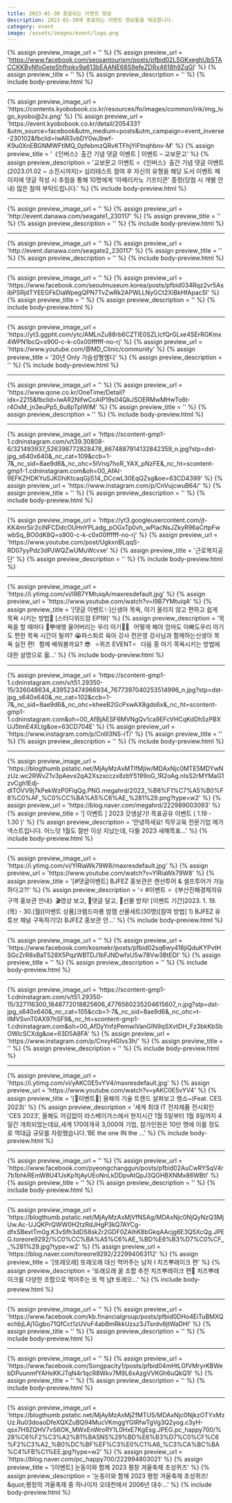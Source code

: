```yaml
---
title: 2023-01-30 종료되는 이벤트 정보
description: 2023-01-30에 종료되는 이벤트 정보들을 제공합니다.
category: event
image: /assets/images/event/logo.png
---
```

{% assign preview_image_url = '' %}
{% assign preview_url = 'https://www.facebook.com/seosantourism/posts/pfbid02L5GKxeghUbSTACCKKByNfoGeteShfhpkv9a613bEAANE68S9efeZDRx4618h9ZgGl' %}
{% assign preview_title = '' %}
{% assign preview_description = '' %}
{% include body-preview.html %}
<hr>{% assign preview_image_url = 'https://contents.kyobobook.co.kr/resources/fo/images/common/ink/img_logo_kyobo@2x.png' %}
{% assign preview_url = 'https://event.kyobobook.co.kr/detail/205433?&utm_source=facebook&utm_medium=posts&utm_campaign=event_inverse-230102&fbclid=IwAR3vbDY0wJbwf-K9u0XnEBGNMWFtlMQ_0pfebmzQRvKTFhjYiFtnqhbnv-M' %}
{% assign preview_title = '《인버스》출간 기념 댓글 이벤트 | 이벤트 – 교보문고' %}
{% assign preview_description = '교보문고 이벤트 &lt;《인버스》출간 기념 댓글 이벤트(2023.01.02 ~ 소진시까지)&gt; 심리테스트 참여 후 자신의 유형을 해당 도서 이벤트 페이지에 댓글 작성 시 추첨을 통해 10명에게 &#39;아메리카노 기프티콘&#39; 증정(당첨 시 개별 안내) 많은 참여 부탁드립니다.' %}
{% include body-preview.html %}
<hr>{% assign preview_image_url = '' %}
{% assign preview_url = 'http://event.danawa.com/seagate1_230117' %}
{% assign preview_title = '' %}
{% assign preview_description = '' %}
{% include body-preview.html %}
<hr>{% assign preview_image_url = '' %}
{% assign preview_url = 'http://event.danawa.com/seagate2_230117' %}
{% assign preview_title = '' %}
{% assign preview_description = '' %}
{% include body-preview.html %}
<hr>{% assign preview_image_url = '' %}
{% assign preview_url = 'https://www.facebook.com/seoulmuseum.korea/posts/pfbid034Rqz2vr5AsibPSRjdTYEEGFkDiaWpegQPN7TvZwRk2APWLLNyGCt2XiBkHfApacSl' %}
{% assign preview_title = '' %}
{% assign preview_description = '' %}
{% include body-preview.html %}
<hr>{% assign preview_image_url = 'https://yt3.ggpht.com/ytc/AMLnZu88rb6CZTIE0SZLIcfQrGLxe4SErRGKmx4WPN1bcQ=s900-c-k-c0x00ffffff-no-rj' %}
{% assign preview_url = 'https://www.youtube.com/@MD_Clinic/community' %}
{% assign preview_title = '20년 Only 가슴성형엠디' %}
{% assign preview_description = '' %}
{% include body-preview.html %}
<hr>{% assign preview_image_url = '' %}
{% assign preview_url = 'https://www.qone.co.kr/OneTime/Detail?idx=2215&fbclid=IwAR2NifwCcAIP19s04QkJSOERMwMHwTo6t-r4OsM_jn3euPp5_6u8pTplWlM' %}
{% assign preview_title = '' %}
{% assign preview_description = '' %}
{% include body-preview.html %}
<hr>{% assign preview_image_url = 'https://scontent-gmp1-1.cdninstagram.com/v/t39.30808-6/321493937_526398772828478_8674887914132842359_n.jpg?stp=dst-jpg_s640x640&amp;_nc_cat=109&amp;ccb=1-7&amp;_nc_sid=8ae9d6&amp;_nc_ohc=5IVnq7hoR_YAX_pNzFE&amp;_nc_ht=scontent-gmp1-1.cdninstagram.com&amp;oh=00_AfAI-9EFKZHDKYuSJK0hiKtcaqGji514_DCcwL30EqQZsg&amp;oe=63CD4399' %}
{% assign preview_url = 'https://www.instagram.com/p/CnVujcwuB64/' %}
{% assign preview_title = '' %}
{% assign preview_description = '' %}
{% include body-preview.html %}
<hr>{% assign preview_image_url = 'https://yt3.googleusercontent.com/jt-KK4mrSir2ciNFCDdcOUHnYPLadg_pOGxTp0vh_wPlacNsJZkyR96aCrtpFwwbSq_BO0dK8Q=s900-c-k-c0x00ffffff-no-rj' %}
{% assign preview_url = 'https://www.youtube.com/post/UgkxnBLqqS-RD07yyPdz3dPJWQZwUMuWcvxe' %}
{% assign preview_title = '근로복지공단' %}
{% assign preview_description = '' %}
{% include body-preview.html %}
<hr>{% assign preview_image_url = 'https://i.ytimg.com/vi/l9B7YMtuiqA/maxresdefault.jpg' %}
{% assign preview_url = 'https://www.youtube.com/watch?v=l9B7YMtuiqA' %}
{% assign preview_title = '[댓글 이벤트✨]신생아 목욕, 아기 울리지 않고 편하고 쉽게 목욕 시키는 방법👶 [스터디위드맘 EP19]' %}
{% assign preview_description = '목욕을 할 때마다 🛀뿌에엥 울어버리는 우리 아기👶🏻⠀어떻게 해야 엄마도 아빠도우리 아기도 편한 목욕 시간이 될까? 😭파스퇴르 육아 강사 전은영 강사님과 함께하는신생아 목욕 실전 편!⠀함께 배워볼까요? 😎⠀⭐퀴즈 EVENT⭐⠀다음 중 아기 목욕시키는 방법에 대한 설명으로 옳...' %}
{% include body-preview.html %}
<hr>{% assign preview_image_url = 'https://scontent-gmp1-1.cdninstagram.com/v/t51.29350-15/326048634_439523474966934_7677397040253514996_n.jpg?stp=dst-jpg_s640x640&amp;_nc_cat=102&amp;ccb=1-7&amp;_nc_sid=8ae9d6&amp;_nc_ohc=kheeB2GcPxwAX8gds6x&amp;_nc_ht=scontent-gmp1-1.cdninstagram.com&amp;oh=00_AfBjAESF6MVNgQv1ca9EFcVHCqKdDh5zPBXUJ5tmE4XLtg&amp;oe=63CD704E' %}
{% assign preview_url = 'https://www.instagram.com/p/CnlIl3NS-rT/' %}
{% assign preview_title = '' %}
{% assign preview_description = '' %}
{% include body-preview.html %}
<hr>{% assign preview_image_url = 'https://blogthumb.pstatic.net/MjAyMzAxMTlfMjIw/MDAxNjc0MTE5MDYwNzUz.wc2RWvZ1v3pAevx2qA2Xszxcczx8zbY5199oG_1R2oAg.nIsS2rMYMaG1zvCgh1Edj-dlTOVV9j7kPekWzP0FlqQg.PNG.megahrd/2023_%B8%F1%C7%A5%B0%F8%C0%AF_%C0%CC%BA%A5%C6%AE_%281%29.png?type=w2' %}
{% assign preview_url = 'https://blog.naver.com/megahrd/222989003093' %}
{% assign preview_title = '[ 이벤트 ] 2023 갓생살기! 목표공유 이벤트 ( 1.19 - 1.30 )' %}
{% assign preview_description = '안녕하세요! 직무교육 전문기업 메가넥스트입니다. 어느덧 1월도 절반 이상 지났는데, 다들 2023 새해목표...' %}
{% include body-preview.html %}
<hr>{% assign preview_image_url = 'https://i.ytimg.com/vi/YlRiaWk79W8/maxresdefault.jpg' %}
{% assign preview_url = 'https://www.youtube.com/watch?v=YlRiaWk79W8' %}
{% assign preview_title = '[#댓글이벤트] BJFEZ 홍보관은 랜선투어 &amp; 셀프투어가 가능하다고?!' %}
{% assign preview_description = '⭐ #이벤트 ⭐《부산진해경제자유구역 홍보관 안내》​🎬영상 보고, 💬댓글 달고, 🎁선물 받자! ​[이벤트 기간]2023. 1. 19.(목) - 30.(월)[이벤트 상품]크렘드마롱 밤잼 선물세트(30명)[참여 방법] 1) BJFEZ 유튜브 채널 구독하기!2) BJFEZ 홍보관 안...' %}
{% include body-preview.html %}
<hr>{% assign preview_image_url = '' %}
{% assign preview_url = 'https://www.facebook.com/kosmekr/posts/pfbid02sq6wy416jiQduKYPvtHSGcZrR8xBaT528X5PqzWBTDJ1bFJNDwfxU5w78Vw3BtEDl' %}
{% assign preview_title = '' %}
{% assign preview_description = '' %}
{% include body-preview.html %}
<hr>{% assign preview_image_url = 'https://scontent-gmp1-1.cdninstagram.com/v/t51.29350-15/327116300_1848772018825606_4776560235204615607_n.jpg?stp=dst-jpg_s640x640&amp;_nc_cat=105&amp;ccb=1-7&amp;_nc_sid=8ae9d6&amp;_nc_ohc=t-llMVSvnT0AX97hSF9&amp;_nc_ht=scontent-gmp1-1.cdninstagram.com&amp;oh=00_AfDyYnfzPemwlVanGIN9qSXvtDH_Fz3bkKbSbOWlcSCXdg&amp;oe=63D5A8FA' %}
{% assign preview_url = 'https://www.instagram.com/p/CnxyHGIvs3h/' %}
{% assign preview_title = '' %}
{% assign preview_description = '' %}
{% include body-preview.html %}
<hr>{% assign preview_image_url = 'https://i.ytimg.com/vi/yAKC0E5vYV4/maxresdefault.jpg' %}
{% assign preview_url = 'https://www.youtube.com/watch?v=yAKC0E5vYV4' %}
{% assign preview_title = '[🎁이벤트🎁] 올해의 기술 트렌드 살펴보고 행쇼~(Feat. CES 2023)' %}
{% assign preview_description = '세계 최대 IT 전자제품 전시회인 &#39;CES 2023’, 올해도 어김없이 라스베이거스에서 현지시간 1월 5일부터 1월 8일까지 4일간 개최되었는데요,세계 170여개국 3,000여 기업, 참가인원은 10만 명에 이를 정도로 역대급 규모를 자랑했습니다.‘BE the one IN the ...' %}
{% include body-preview.html %}
<hr>{% assign preview_image_url = '' %}
{% assign preview_url = 'https://www.facebook.com/pyeongchanggun/posts/pfbid02AuCwRYSqV4r7b1bhkREmW8U41JsKp1tjAyUEoNnLkDDpvAtQpJ3QGHBXNMx86WBtl' %}
{% assign preview_title = '' %}
{% assign preview_description = '' %}
{% include body-preview.html %}
<hr>{% assign preview_image_url = 'https://blogthumb.pstatic.net/MjAyMzAxMjVfNSAg/MDAxNjc0NjQyNzQ3MjUw.Ac-UJQKPrQWW0H2tzRdJHgP3kQ7AYCg-dfxSBextTm0g.K3vSfh3dDS8skZr2GDF0ZAlhK8bGkqAAcjg6E3Q5XcQg.JPEG.toreore9292/%C0%CC%BA%A5%C6%AE_%BD%E6%B3%D7%C0%CF__%281%29.jpg?type=w2' %}
{% assign preview_url = 'https://blog.naver.com/toreore9292/222994063112' %}
{% assign preview_title = '[또래오래] 또래오래 대신 먹어주는 남자 I 치즈뿌레이크 편' %}
{% assign preview_description = '또래오래 꿀 조합 추천 치즈뿌레이크 편🧀 치즈뿌레이크를 다양한 조합으로 먹어주는 또 먹 남❗ 또래오...' %}
{% include body-preview.html %}
<hr>{% assign preview_image_url = '' %}
{% assign preview_url = 'https://www.facebook.com/kb.financialgroup/posts/pfbid0DHo4EiTuBMXQechbjLAj1Ggbo71QfCct1zUVuF4abBmRkkUzsz3JTsrdv8jtWaDHl' %}
{% assign preview_title = '' %}
{% assign preview_description = '' %}
{% include body-preview.html %}
<hr>{% assign preview_image_url = '' %}
{% assign preview_url = 'https://www.facebook.com/Songpacity1/posts/pfbid04mHtLGfVMryrKBWebDPuunmfYAHxKKJTqN4r1qcR8Wkv7M9L6xAzgVVKGh6uQkQ1l' %}
{% assign preview_title = '' %}
{% assign preview_description = '' %}
{% include body-preview.html %}
<hr>{% assign preview_image_url = 'https://blogthumb.pstatic.net/MjAyMzAxMjZfMTU5/MDAxNjc0NjkzOTYxMzUz.Ru03doaoDfeXQXZuBQ94MucVKmggYGIRfwTgVg3Q2yog.c3yH-qsx7H9ZQHV7vS6OK_MWxEnWroRY1L0HxE7KgEsg.JPEG.pc_happy700/%28%C6%F2%C3%A2%B1%BASNS%29%BD%E6%B3%D7%C0%CF%C6%F2%C3%A2_%B0%DC%BF%EF%C3%E0%C1%A6_%C3%CA%BC%BA%C4%FB%C1%EE.jpg?type=w2' %}
{% assign preview_url = 'https://blog.naver.com/pc_happy700/222994803021' %}
{% assign preview_title = '[이벤트] 눈동이와 함께 2023 평창 겨울축제 초성퀴즈' %}
{% assign preview_description = '눈동이와 함께 2023 평창 겨울축제 초성퀴즈! &amp;quot;평창의 겨울축제 중 하나이자 오대천에서 2006년 대수...' %}
{% include body-preview.html %}